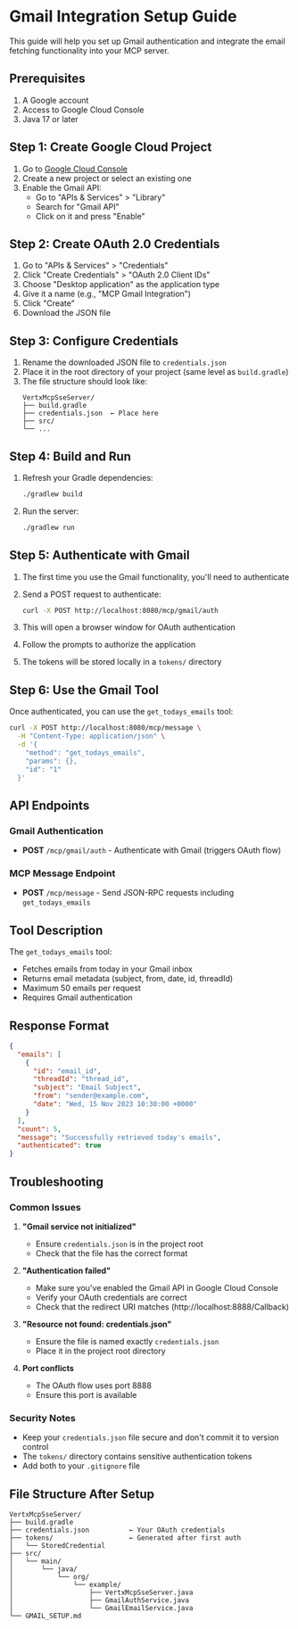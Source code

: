 # Gmail Integration Setup Guide

This guide will help you set up Gmail authentication and integrate the email fetching functionality into your MCP server.

## Prerequisites

1. A Google account
2. Access to Google Cloud Console
3. Java 17 or later

## Step 1: Create Google Cloud Project

1. Go to [Google Cloud Console](https://console.cloud.google.com/)
2. Create a new project or select an existing one
3. Enable the Gmail API:
   - Go to "APIs & Services" > "Library"
   - Search for "Gmail API"
   - Click on it and press "Enable"

## Step 2: Create OAuth 2.0 Credentials

1. Go to "APIs & Services" > "Credentials"
2. Click "Create Credentials" > "OAuth 2.0 Client IDs"
3. Choose "Desktop application" as the application type
4. Give it a name (e.g., "MCP Gmail Integration")
5. Click "Create"
6. Download the JSON file

## Step 3: Configure Credentials

1. Rename the downloaded JSON file to `credentials.json`
2. Place it in the root directory of your project (same level as `build.gradle`)
3. The file structure should look like:
   ```
   VertxMcpSseServer/
   ├── build.gradle
   ├── credentials.json  ← Place here
   ├── src/
   └── ...
   ```

## Step 4: Build and Run

1. Refresh your Gradle dependencies:
   ```bash
   ./gradlew build
   ```

2. Run the server:
   ```bash
   ./gradlew run
   ```

## Step 5: Authenticate with Gmail

1. The first time you use the Gmail functionality, you'll need to authenticate
2. Send a POST request to authenticate:
   ```bash
   curl -X POST http://localhost:8080/mcp/gmail/auth
   ```

3. This will open a browser window for OAuth authentication
4. Follow the prompts to authorize the application
5. The tokens will be stored locally in a `tokens/` directory

## Step 6: Use the Gmail Tool

Once authenticated, you can use the `get_todays_emails` tool:

```bash
curl -X POST http://localhost:8080/mcp/message \
  -H "Content-Type: application/json" \
  -d '{
    "method": "get_todays_emails",
    "params": {},
    "id": "1"
  }'
```

## API Endpoints

### Gmail Authentication
- **POST** `/mcp/gmail/auth` - Authenticate with Gmail (triggers OAuth flow)

### MCP Message Endpoint
- **POST** `/mcp/message` - Send JSON-RPC requests including `get_todays_emails`

## Tool Description

The `get_todays_emails` tool:
- Fetches emails from today in your Gmail inbox
- Returns email metadata (subject, from, date, id, threadId)
- Maximum 50 emails per request
- Requires Gmail authentication

## Response Format

```json
{
  "emails": [
    {
      "id": "email_id",
      "threadId": "thread_id",
      "subject": "Email Subject",
      "from": "sender@example.com",
      "date": "Wed, 15 Nov 2023 10:30:00 +0000"
    }
  ],
  "count": 5,
  "message": "Successfully retrieved today's emails",
  "authenticated": true
}
```

## Troubleshooting

### Common Issues

1. **"Gmail service not initialized"**
   - Ensure `credentials.json` is in the project root
   - Check that the file has the correct format

2. **"Authentication failed"**
   - Make sure you've enabled the Gmail API in Google Cloud Console
   - Verify your OAuth credentials are correct
   - Check that the redirect URI matches (http://localhost:8888/Callback)

3. **"Resource not found: credentials.json"**
   - Ensure the file is named exactly `credentials.json`
   - Place it in the project root directory

4. **Port conflicts**
   - The OAuth flow uses port 8888
   - Ensure this port is available

### Security Notes

- Keep your `credentials.json` file secure and don't commit it to version control
- The `tokens/` directory contains sensitive authentication tokens
- Add both to your `.gitignore` file

## File Structure After Setup

```
VertxMcpSseServer/
├── build.gradle
├── credentials.json          ← Your OAuth credentials
├── tokens/                   ← Generated after first auth
│   └── StoredCredential
├── src/
│   └── main/
│       └── java/
│           └── org/
│               └── example/
│                   ├── VertxMcpSseServer.java
│                   ├── GmailAuthService.java
│                   └── GmailEmailService.java
└── GMAIL_SETUP.md
``` 
